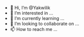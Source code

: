 - 👋 Hi, I’m @Yakwilik
- 👀 I’m interested in ...
- 🌱 I’m currently learning ...
- 💞️ I’m looking to collaborate on ...
- 📫 How to reach me ...

<!---
Yakwilik/Yakwilik is a ✨ special ✨ repository because its `README.md` (this file) appears on your GitHub profile.
You can click the Preview link to take a look at your changes.
--->
